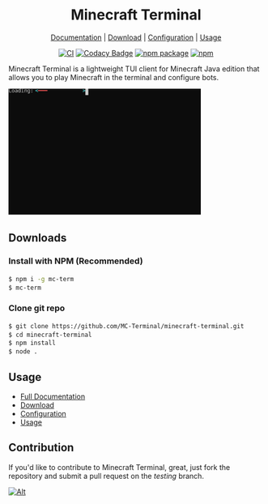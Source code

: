 <div align="center">

# Minecraft Terminal

[Documentation](https://github.com/MC-Terminal/minecraft-terminal/wiki/Home) | [Download](#downloads) | [Configuration](https://github.com/MC-Terminal/minecraft-terminal/wiki/Configuration) | [Usage](https://github.com/MC-Terminal/minecraft-terminal/wiki/Usage)

</div>

<div align="center">

[![CI](https://github.com/MC-Terminal/minecraft-terminal/actions/workflows/ci.yml/badge.svg)](#) [![Codacy Badge](https://app.codacy.com/project/badge/Grade/5d815c7321aa468fa37b3f3509757b6c)](https://www.codacy.com/gh/MC-Terminal/minecraft-terminal/dashboard?utm_source=github.com&utm_medium=referral&utm_content=MC-Terminal/minecraft-terminal&utm_campaign=Badge_Grade) [![npm package](https://badge.fury.io/js/mc-term.svg)](https://www.npmjs.com/package/mc-term) [![npm](https://img.shields.io/npm/dw/mc-term)](https://www.npmjs.com/package/mc-term)

</div>

Minecraft Terminal is a lightweight TUI client for Minecraft Java edition that allows you to play Minecraft in the terminal and configure bots.

[<img src="https://raw.githubusercontent.com/MC-Terminal/minecraft-terminal/65c5d507d460ad5d723f584eedfcffa1a963c9fe/docs/assets/preview.svg" height="250"/>]()

## Downloads

### Install with NPM (Recommended)

```bash
$ npm i -g mc-term
$ mc-term
```

### Clone git repo

```bash
$ git clone https://github.com/MC-Terminal/minecraft-terminal.git
$ cd minecraft-terminal
$ npm install
$ node .
```

## Usage

* [Full Documentation](https://github.com/MC-Terminal/minecraft-terminal/wiki/Usage)
* [Download](#downloads)
* [Configuration](https://github.com/MC-Terminal/minecraft-terminal/wiki/Configuration)
* [Usage](https://github.com/MC-Terminal/minecraft-terminal/wiki/Usage)

## Contribution

If you'd like to contribute to Minecraft Terminal, great, just fork the repository and submit a pull request on the _testing_ branch.

[![Alt](https://repobeats.axiom.co/api/embed/ca7a84ac45ec125429b40b0672e005c4042f9108.svg "Repobeats analytics")]()
